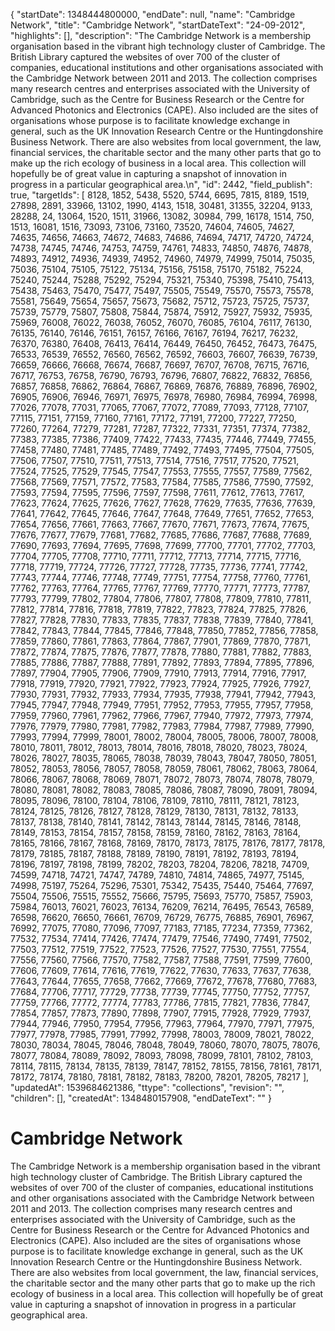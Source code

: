 {
  "startDate": 1348444800000, 
  "endDate": null, 
  "name": "Cambridge Network", 
  "title": "Cambridge Network", 
  "startDateText": "24-09-2012", 
  "highlights": [], 
  "description": "The Cambridge Network is a membership organisation based in the vibrant high technology cluster of Cambridge. The British Library captured the websites of over 700 of the cluster of companies, educational institutions and other organisations associated with the Cambridge Network between 2011 and 2013. The collection comprises many research centres and enterprises associated with the University of Cambridge, such as the Centre for Business Research or the Centre for Advanced Photonics and Electronics (CAPE). Also included are the sites of organisations whose purpose is to facilitate knowledge exchange in general, such as the UK Innovation Research Centre or the Huntingdonshire Business Network. There are also websites from local government, the law, financial services, the charitable sector and the many other parts that go to make up the rich ecology of business in a local area. This collection will hopefully be of great value in capturing a snapshot of innovation in progress in a particular geographical area.\n", 
  "id": 2442, 
  "field_publish": true, 
  "targetIds": [
    8128, 
    1852, 
    5438, 
    5520, 
    5744, 
    6695, 
    7815, 
    8189, 
    1519, 
    27898, 
    2891, 
    33966, 
    13102, 
    1990, 
    4143, 
    1518, 
    30481, 
    31355, 
    32204, 
    9133, 
    28288, 
    24, 
    13064, 
    1520, 
    1511, 
    31966, 
    13082, 
    30984, 
    799, 
    16178, 
    1514, 
    750, 
    1513, 
    16081, 
    1516, 
    73093, 
    73106, 
    73160, 
    73520, 
    74604, 
    74605, 
    74627, 
    74635, 
    74656, 
    74663, 
    74672, 
    74683, 
    74686, 
    74694, 
    74717, 
    74720, 
    74724, 
    74738, 
    74745, 
    74746, 
    74753, 
    74759, 
    74761, 
    74833, 
    74850, 
    74876, 
    74878, 
    74893, 
    74912, 
    74936, 
    74939, 
    74952, 
    74960, 
    74979, 
    74999, 
    75014, 
    75035, 
    75036, 
    75104, 
    75105, 
    75122, 
    75134, 
    75156, 
    75158, 
    75170, 
    75182, 
    75224, 
    75240, 
    75244, 
    75288, 
    75292, 
    75294, 
    75321, 
    75340, 
    75398, 
    75410, 
    75413, 
    75438, 
    75463, 
    75470, 
    75477, 
    75497, 
    75505, 
    75549, 
    75570, 
    75573, 
    75578, 
    75581, 
    75649, 
    75654, 
    75657, 
    75673, 
    75682, 
    75712, 
    75723, 
    75725, 
    75737, 
    75739, 
    75779, 
    75807, 
    75808, 
    75844, 
    75874, 
    75912, 
    75927, 
    75932, 
    75935, 
    75969, 
    76008, 
    76022, 
    76038, 
    76052, 
    76070, 
    76085, 
    76104, 
    76117, 
    76130, 
    76135, 
    76140, 
    76146, 
    76151, 
    76157, 
    76166, 
    76167, 
    76194, 
    76217, 
    76232, 
    76370, 
    76380, 
    76408, 
    76413, 
    76414, 
    76449, 
    76450, 
    76452, 
    76473, 
    76475, 
    76533, 
    76539, 
    76552, 
    76560, 
    76562, 
    76592, 
    76603, 
    76607, 
    76639, 
    76739, 
    76659, 
    76666, 
    76668, 
    76674, 
    76687, 
    76697, 
    76707, 
    76708, 
    76715, 
    76716, 
    76717, 
    76753, 
    76758, 
    76790, 
    76793, 
    76796, 
    76807, 
    76822, 
    76832, 
    76856, 
    76857, 
    76858, 
    76862, 
    76864, 
    76867, 
    76869, 
    76876, 
    76889, 
    76896, 
    76902, 
    76905, 
    76906, 
    76946, 
    76971, 
    76975, 
    76978, 
    76980, 
    76984, 
    76994, 
    76998, 
    77026, 
    77078, 
    77031, 
    77065, 
    77067, 
    77072, 
    77089, 
    77093, 
    77128, 
    77107, 
    77115, 
    77151, 
    77159, 
    77160, 
    77161, 
    77172, 
    77191, 
    77200, 
    77227, 
    77250, 
    77260, 
    77264, 
    77279, 
    77281, 
    77287, 
    77322, 
    77331, 
    77351, 
    77374, 
    77382, 
    77383, 
    77385, 
    77386, 
    77409, 
    77422, 
    77433, 
    77435, 
    77446, 
    77449, 
    77455, 
    77458, 
    77480, 
    77481, 
    77485, 
    77489, 
    77492, 
    77493, 
    77495, 
    77504, 
    77505, 
    77506, 
    77507, 
    77510, 
    77511, 
    77513, 
    77514, 
    77516, 
    77517, 
    77520, 
    77521, 
    77524, 
    77525, 
    77529, 
    77545, 
    77547, 
    77553, 
    77555, 
    77557, 
    77589, 
    77562, 
    77568, 
    77569, 
    77571, 
    77572, 
    77583, 
    77584, 
    77585, 
    77586, 
    77590, 
    77592, 
    77593, 
    77594, 
    77595, 
    77596, 
    77597, 
    77598, 
    77611, 
    77612, 
    77613, 
    77617, 
    77623, 
    77624, 
    77625, 
    77626, 
    77627, 
    77628, 
    77629, 
    77635, 
    77636, 
    77639, 
    77641, 
    77642, 
    77645, 
    77646, 
    77647, 
    77648, 
    77649, 
    77651, 
    77652, 
    77653, 
    77654, 
    77656, 
    77661, 
    77663, 
    77667, 
    77670, 
    77671, 
    77673, 
    77674, 
    77675, 
    77676, 
    77677, 
    77679, 
    77681, 
    77682, 
    77685, 
    77686, 
    77687, 
    77688, 
    77689, 
    77690, 
    77693, 
    77694, 
    77695, 
    77698, 
    77699, 
    77700, 
    77701, 
    77702, 
    77703, 
    77704, 
    77705, 
    77708, 
    77710, 
    77711, 
    77712, 
    77713, 
    77714, 
    77715, 
    77716, 
    77718, 
    77719, 
    77724, 
    77726, 
    77727, 
    77728, 
    77735, 
    77736, 
    77741, 
    77742, 
    77743, 
    77744, 
    77746, 
    77748, 
    77749, 
    77751, 
    77754, 
    77758, 
    77760, 
    77761, 
    77762, 
    77763, 
    77764, 
    77765, 
    77767, 
    77769, 
    77770, 
    77771, 
    77773, 
    77787, 
    77793, 
    77799, 
    77802, 
    77804, 
    77806, 
    77807, 
    77808, 
    77809, 
    77810, 
    77811, 
    77812, 
    77814, 
    77816, 
    77818, 
    77819, 
    77822, 
    77823, 
    77824, 
    77825, 
    77826, 
    77827, 
    77828, 
    77830, 
    77833, 
    77835, 
    77837, 
    77838, 
    77839, 
    77840, 
    77841, 
    77842, 
    77843, 
    77844, 
    77845, 
    77846, 
    77848, 
    77850, 
    77852, 
    77856, 
    77858, 
    77859, 
    77860, 
    77861, 
    77863, 
    77864, 
    77867, 
    77901, 
    77869, 
    77870, 
    77871, 
    77872, 
    77874, 
    77875, 
    77876, 
    77877, 
    77878, 
    77880, 
    77881, 
    77882, 
    77883, 
    77885, 
    77886, 
    77887, 
    77888, 
    77891, 
    77892, 
    77893, 
    77894, 
    77895, 
    77896, 
    77897, 
    77904, 
    77905, 
    77906, 
    77909, 
    77910, 
    77913, 
    77914, 
    77916, 
    77917, 
    77918, 
    77919, 
    77920, 
    77921, 
    77922, 
    77923, 
    77924, 
    77925, 
    77926, 
    77927, 
    77930, 
    77931, 
    77932, 
    77933, 
    77934, 
    77935, 
    77938, 
    77941, 
    77942, 
    77943, 
    77945, 
    77947, 
    77948, 
    77949, 
    77951, 
    77952, 
    77953, 
    77955, 
    77957, 
    77958, 
    77959, 
    77960, 
    77961, 
    77962, 
    77966, 
    77967, 
    77940, 
    77972, 
    77973, 
    77974, 
    77976, 
    77979, 
    77980, 
    77981, 
    77982, 
    77983, 
    77984, 
    77987, 
    77989, 
    77990, 
    77993, 
    77994, 
    77999, 
    78001, 
    78002, 
    78004, 
    78005, 
    78006, 
    78007, 
    78008, 
    78010, 
    78011, 
    78012, 
    78013, 
    78014, 
    78016, 
    78018, 
    78020, 
    78023, 
    78024, 
    78026, 
    78027, 
    78035, 
    78065, 
    78038, 
    78039, 
    78043, 
    78047, 
    78050, 
    78051, 
    78052, 
    78053, 
    78056, 
    78057, 
    78058, 
    78059, 
    78061, 
    78062, 
    78063, 
    78064, 
    78066, 
    78067, 
    78068, 
    78069, 
    78071, 
    78072, 
    78073, 
    78074, 
    78078, 
    78079, 
    78080, 
    78081, 
    78082, 
    78083, 
    78085, 
    78086, 
    78087, 
    78090, 
    78091, 
    78094, 
    78095, 
    78096, 
    78100, 
    78104, 
    78106, 
    78109, 
    78110, 
    78111, 
    78121, 
    78123, 
    78124, 
    78125, 
    78126, 
    78127, 
    78128, 
    78129, 
    78130, 
    78131, 
    78132, 
    78133, 
    78137, 
    78138, 
    78140, 
    78141, 
    78142, 
    78143, 
    78144, 
    78145, 
    78146, 
    78148, 
    78149, 
    78153, 
    78154, 
    78157, 
    78158, 
    78159, 
    78160, 
    78162, 
    78163, 
    78164, 
    78165, 
    78166, 
    78167, 
    78168, 
    78169, 
    78170, 
    78173, 
    78175, 
    78176, 
    78177, 
    78178, 
    78179, 
    78185, 
    78187, 
    78188, 
    78189, 
    78190, 
    78191, 
    78192, 
    78193, 
    78194, 
    78196, 
    78197, 
    78198, 
    78199, 
    78202, 
    78203, 
    78204, 
    78206, 
    78218, 
    74709, 
    74599, 
    74718, 
    74721, 
    74747, 
    74789, 
    74810, 
    74814, 
    74865, 
    74977, 
    75145, 
    74998, 
    75197, 
    75264, 
    75296, 
    75301, 
    75342, 
    75435, 
    75440, 
    75464, 
    77697, 
    75504, 
    75506, 
    75515, 
    75552, 
    75666, 
    75795, 
    75693, 
    75770, 
    75857, 
    75903, 
    75984, 
    76013, 
    76021, 
    76023, 
    76134, 
    76209, 
    76214, 
    76495, 
    76543, 
    76589, 
    76598, 
    76620, 
    76650, 
    76661, 
    76709, 
    76729, 
    76775, 
    76885, 
    76901, 
    76967, 
    76992, 
    77075, 
    77080, 
    77096, 
    77097, 
    77183, 
    77185, 
    77234, 
    77359, 
    77362, 
    77532, 
    77534, 
    77414, 
    77426, 
    77474, 
    77479, 
    77546, 
    77490, 
    77491, 
    77502, 
    77503, 
    77512, 
    77519, 
    77522, 
    77523, 
    77526, 
    77527, 
    77530, 
    77551, 
    77554, 
    77556, 
    77560, 
    77566, 
    77570, 
    77582, 
    77587, 
    77588, 
    77591, 
    77599, 
    77600, 
    77606, 
    77609, 
    77614, 
    77616, 
    77619, 
    77622, 
    77630, 
    77633, 
    77637, 
    77638, 
    77643, 
    77644, 
    77655, 
    77658, 
    77662, 
    77669, 
    77672, 
    77678, 
    77680, 
    77683, 
    77684, 
    77706, 
    77717, 
    77729, 
    77738, 
    77739, 
    77745, 
    77750, 
    77752, 
    77757, 
    77759, 
    77766, 
    77772, 
    77774, 
    77783, 
    77786, 
    77815, 
    77821, 
    77836, 
    77847, 
    77854, 
    77857, 
    77873, 
    77890, 
    77898, 
    77907, 
    77915, 
    77928, 
    77929, 
    77937, 
    77944, 
    77946, 
    77950, 
    77954, 
    77956, 
    77963, 
    77964, 
    77970, 
    77971, 
    77975, 
    77977, 
    77978, 
    77985, 
    77991, 
    77992, 
    77998, 
    78003, 
    78009, 
    78021, 
    78022, 
    78030, 
    78034, 
    78045, 
    78046, 
    78048, 
    78049, 
    78060, 
    78070, 
    78075, 
    78076, 
    78077, 
    78084, 
    78089, 
    78092, 
    78093, 
    78098, 
    78099, 
    78101, 
    78102, 
    78103, 
    78114, 
    78115, 
    78134, 
    78135, 
    78139, 
    78147, 
    78152, 
    78155, 
    78156, 
    78161, 
    78171, 
    78172, 
    78174, 
    78180, 
    78181, 
    78182, 
    78183, 
    78200, 
    78201, 
    78205, 
    78217
  ], 
  "updatedAt": 1539684621386, 
  "ttype": "collections", 
  "revision": "", 
  "children": [], 
  "createdAt": 1348480157908, 
  "endDateText": ""
}

# Cambridge Network

The Cambridge Network is a membership organisation based in the vibrant high technology cluster of Cambridge. The British Library captured the websites of over 700 of the cluster of companies, educational institutions and other organisations associated with the Cambridge Network between 2011 and 2013. The collection comprises many research centres and enterprises associated with the University of Cambridge, such as the Centre for Business Research or the Centre for Advanced Photonics and Electronics (CAPE). Also included are the sites of organisations whose purpose is to facilitate knowledge exchange in general, such as the UK Innovation Research Centre or the Huntingdonshire Business Network. There are also websites from local government, the law, financial services, the charitable sector and the many other parts that go to make up the rich ecology of business in a local area. This collection will hopefully be of great value in capturing a snapshot of innovation in progress in a particular geographical area.

